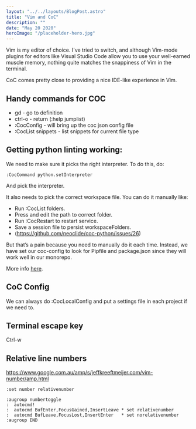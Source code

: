```yaml
---
layout: "../../layouts/BlogPost.astro"
title: "Vim and CoC"
description: ""
date: "May 20 2020"
heroImage: "/placeholder-hero.jpg"
---
```


Vim is my editor of choice.
I've tried to switch, and although Vim-mode plugins for editors like Visual Studio Code allow you to use your well-earned muscle memory, nothing quite matches the snappiness of Vim in the terminal.

CoC comes pretty close to providing a nice IDE-like experience in Vim.

## Handy commands for COC

-   gd - go to definition
-   ctrl-o - return (:help jumplist)
-   :CocConfig - will bring up the coc json config file
-   :CocList snippets - list snippets for current file type

## Getting python linting working:

We need to make sure it picks the right interpreter. To do this, do:

```
:CocCommand python.setInterpreter
```

And pick the interpreter.

It also needs to pick the correct workspace file. You can do it manually like:

-   Run :CocList folders.
-   Press <cr> and edit the path to correct folder.
-   Run :CocRestart to restart service.
-   Save a session file to persist workspaceFolders.
-   (https://github.com/neoclide/coc-python/issues/26)

But that’s a pain because you need to manually do it each time.
Instead, we have set our coc-config to look for Pipfile and package.json since they will work well in our monorepo.

More info [here](https://github.com/neoclide/coc.nvim/wiki/Using-workspaceFolders).

## CoC Config

We can always do :CocLocalConfig and put a settings file in each project if we need to.

## Terminal escape key

Ctrl-w

## Relative line numbers

https://www.google.com.au/amp/s/jeffkreeftmeijer.com/vim-number/amp.html

```vim
:set number relativenumber

:augroup numbertoggle
:  autocmd!
:  autocmd BufEnter,FocusGained,InsertLeave * set relativenumber
:  autocmd BufLeave,FocusLost,InsertEnter   * set norelativenumber
:augroup END
```
